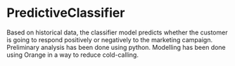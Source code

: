 # PredictiveClassifier
Based on historical data, the classifier model predicts whether the customer is going to respond positively or negatively to the marketing campaign. Preliminary analysis has been done using python. Modelling has been done using Orange in a way to reduce cold-calling. 
